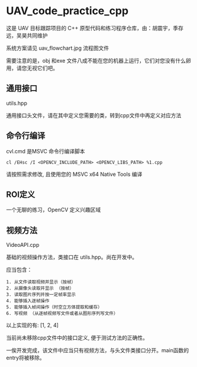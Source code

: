 # UAV_code_practice_cpp

这是 UAV 目标跟踪项目的 C++ 原型代码和练习程序仓库，由：胡震宇，季存远，吴昊共同维护

系统方案请见 uav_flowchart.jpg 流程图文件

需要注意的是，obj 和exe 文件八成不能在您的机器上运行，它们对您没有什么卵用，请您无视它们吧。
## 通用接口
utils.hpp

通用接口头文件，请在其中定义您需要的类，转到cpp文件中再定义对应方法


## 命令行编译
cvl.cmd 是MSVC 命令行编译脚本

``` batch
cl /EHsc /I <OPENCV_INCLUDE_PATH> <OPENCV_LIBS_PATH> %1.cpp
```

请按照需求修改, 且使用您的 MSVC x64 Native Tools 编译

## ROI定义
一个无聊的练习，OpenCV 定义兴趣区域

## 视频方法
VideoAPI.cpp

基础的视频操作方法，类接口在 utils.hpp。尚在开发中。

应当包含：

    1. 从文件读取视频并显示（按帧）
    2. 从摄像头读取并显示 （按帧）
    3. 读取图片序列并按一定帧率显示
    4. 能够插入逐帧操作
    5. 能够插入帧间操作（时空立方体提取和缓存）
    6. 写视频 （从逐帧视频写文件或者从图形序列写文件）

以上实现的有: [1, 2, 4]

当前尚未移除cpp文件中的接口定义, 便于测试方法的正确性。

一俟开发完成，该文件中应当只有视频方法，与头文件类接口分开。main函数的entry将被移除。


